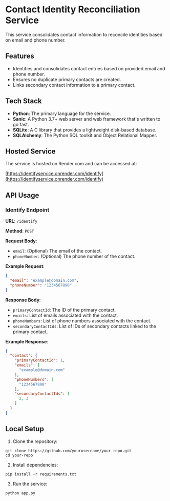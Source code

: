 # Contact Identity Reconciliation Service

This service consolidates contact information to reconcile identities based on email and phone number.

## Features

- Identifies and consolidates contact entries based on provided email and phone number.
- Ensures no duplicate primary contacts are created.
- Links secondary contact information to a primary contact.

## Tech Stack

- **Python**: The primary language for the service.
- **Sanic**: A Python 3.7+ web server and web framework that's written to go fast.
- **SQLite**: A C library that provides a lightweight disk-based database.
- **SQLAlchemy**: The Python SQL toolkit and Object Relational Mapper.

## Hosted Service

The service is hosted on Render.com and can be accessed at:

[https://identifyservice.onrender.com/identify](https://identifyservice.onrender.com/identify)

## API Usage

### Identify Endpoint

**URL**: `/identify`

**Method**: `POST`

**Request Body**:

- `email`: (Optional) The email of the contact.
- `phoneNumber`: (Optional) The phone number of the contact.

**Example Request**:

```json
{
  "email": "example@domain.com",
  "phoneNumber": "1234567890"
}
```
**Response Body**:

- `primaryContactId`: The ID of the primary contact.
- `emails`: List of emails associated with the contact.
- `phoneNumbers`: List of phone numbers associated with the contact.
- `secondaryContactIds`: List of IDs of secondary contacts linked to the primary contact.

**Example Response**:
```json
{
  "contact": {
    "primaryContactId": 1,
    "emails": [
      "example@domain.com"
    ],
    "phoneNumbers": [
      "1234567890"
    ],
    "secondaryContactIds": [
      2, 3
    ]
  }
}

```

## Local Setup
1) Clone the repository:
```commandline
git clone https://github.com/yourusername/your-repo.git
cd your-repo
```
2) Install dependencies:
```commandline
pip install -r requirements.txt
```
3) Run the service:
```commandline
python app.py
```